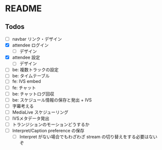 # README

## Todos

- [ ] navbar リンク・デザイン
- [x] attendee ログイン
  - [ ] デザイン
- [x] attendee 設定
  - [ ] デザイン
- [ ] be: 複数トラックの設定
- [ ] be: タイムテーブル
- [ ] fe: IVS embed
- [ ] fe: チャット
- [ ] be: チャットログ回収
- [ ] be: スケジュール情報の保存と発出 + IVS
- [ ] 字幕考える
- [ ] MediaLive スケジューリング
- [ ] IVSメタデータ発出
- [ ] トランジションのモーションどうするか
- [ ] Interpret/Caption preference の保存
  - [ ] Interpret がない場合でもわざわざ stream の切り替えをする必要はないぞ

